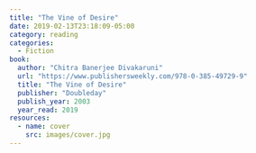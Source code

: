 ```yaml
---
title: "The Vine of Desire"
date: 2019-02-13T23:18:09-05:00
category: reading
categories:
  - Fiction
book:
  author: "Chitra Banerjee Divakaruni"
  url: "https://www.publishersweekly.com/978-0-385-49729-9"
  title: "The Vine of Desire"
  publisher: "Doubleday"
  publish_year: 2003
  year_read: 2019
resources:
  - name: cover
    src: images/cover.jpg
---
```


